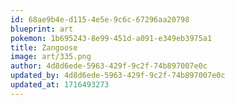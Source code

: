 ```yaml
---
id: 68ae9b4e-d115-4e5e-9c6c-67296aa20798
blueprint: art
pokemon: 1b695243-8e99-451d-a091-e349eb3975a1
title: Zangoose
image: art/335.png
author: 4d8d6ede-5963-429f-9c2f-74b897007e0c
updated_by: 4d8d6ede-5963-429f-9c2f-74b897007e0c
updated_at: 1716493273
---
```

